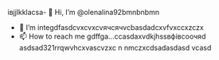 івjjlkklacsa- 👋 Hi, I’m @olenalina92bmnbnbmn
- 👀 I’m integdfasdcvxcvxcvячсячvcbasdadcxvfvxccxzczx
- 📫 How to reach me gdffgа...ccasdaxvdkjhssвфівсooчяd
asdsad321rrqwvhcxv<!---cxzvzadsaвапasxzxzczxczxczxczxccxczcxzbcvbcvаіваіваіваsacxzccxфівфвіф
dasdasdasdYou can chfglick the cxррпосячсzcxczxPrevhhxcvlivxccxsadsavvxcvw link to tazxzke a look at yячсчour changes.
--->ascvzxc
n nmczxcdsadasdasd
vcasd
